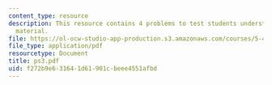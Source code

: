 ```yaml
---
content_type: resource
description: This resource contains 4 problems to test students understanding of course
  material.
file: https://ol-ocw-studio-app-production.s3.amazonaws.com/courses/5-451-chemistry-of-biomolecules-i-fall-2005/f272b9e631641d61901cbeee4551afbd_ps3.pdf
file_type: application/pdf
resourcetype: Document
title: ps3.pdf
uid: f272b9e6-3164-1d61-901c-beee4551afbd
---
```

